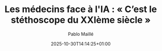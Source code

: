 ---
layout: post
title: "Les médecins face à l'IA : « C’est le stéthoscope du XXIème siècle »"
link: https://usbeketrica.com/fr/article/les-medecins-face-a-l-ia-c-est-le-stethoscope-du-xxieme-siecle
author: "Pablo Maillé"
published_date: ""
description: "Pour comprendre ce que change concrètement l’intégration des IA dans le monde professionnel, Usbek & Rica lance une série d’articles consacrée à différents métiers. Dans ce premier épisode de « Les métiers face à l’IA », trois médecins témoignent."
language: "fr_FR"
categories: "articles"
tags: "ia technologie santé"
og-tags: "ia technologie santé"
date: "2025-10-30T14:14:25+01:00"
permalink: /:categories/:year/:month/:day/:title/
---